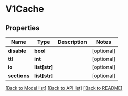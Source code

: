 # V1Cache

## Properties
Name | Type | Description | Notes
------------ | ------------- | ------------- | -------------
**disable** | **bool** |  | [optional] 
**ttl** | **int** |  | [optional] 
**io** | **list[str]** |  | [optional] 
**sections** | **list[str]** |  | [optional] 

[[Back to Model list]](../README.md#documentation-for-models) [[Back to API list]](../README.md#documentation-for-api-endpoints) [[Back to README]](../README.md)


